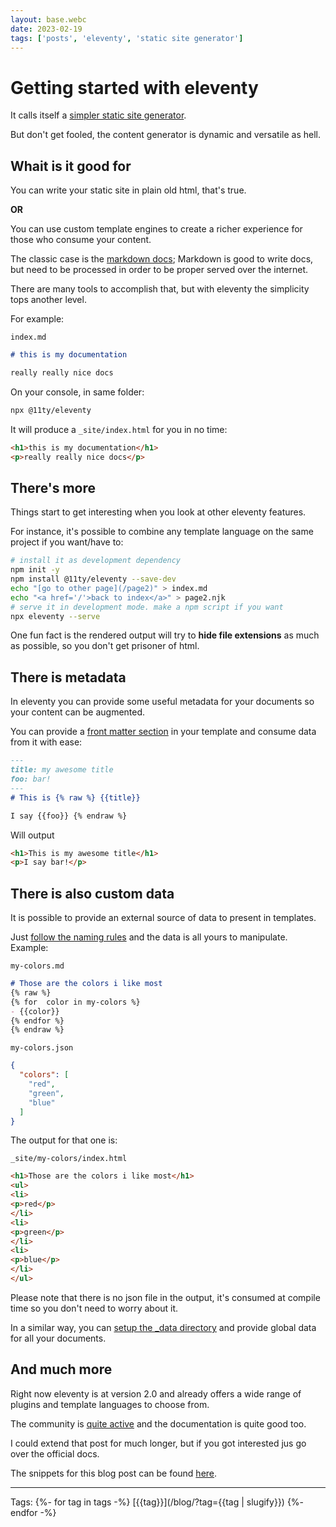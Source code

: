 ```yaml
---
layout: base.webc
date: 2023-02-19
tags: ['posts', 'eleventy', 'static site generator']
---
```

# Getting started with eleventy

It calls itself a [simpler static site generator](https://www.11ty.dev/).

But don't get fooled, the content generator is dynamic and versatile as hell.

## Whait is it good for

You can write your static site in plain old html, that's true.

**OR**

You can use custom template engines to create a richer experience for those who
consume your content.

The classic case is the [markdown docs](https://jamstack.org/generators/?template=markdown);
Markdown is good to write docs, but need to be processed in order to be proper
served over the internet.

There are many tools to accomplish that, but with eleventy the simplicity tops
another level.

For example:

`index.md`

```markdown
# this is my documentation

really really nice docs
```

On your console, in same folder:

```bash
npx @11ty/eleventy
```

It will produce a `_site/index.html` for you in no time:

```html
<h1>this is my documentation</h1>
<p>really really nice docs</p>
```

## There's more

Things start to get interesting when you look at other eleventy features.

For instance, it's possible to combine any template language on the same project
if you want/have to:

```bash
# install it as development dependency
npm init -y
npm install @11ty/eleventy --save-dev
echo "[go to other page](/page2)" > index.md
echo "<a href='/'>back to index</a>" > page2.njk
# serve it in development mode. make a npm script if you want
npx eleventy --serve
```

One fun fact is the rendered output will try to **hide file extensions** as much
as possible, so you don't get prisoner of html.

## There is metadata

In eleventy you can provide some useful metadata for your documents so your
content can be augmented.

You can provide a [front matter section](https://www.11ty.dev/docs/data-frontmatter/)
in your template and consume data from it with ease:

```markdown
---
title: my awesome title
foo: bar!
---
# This is {% raw %} {{title}}

I say {{foo}} {% endraw %} 
```

Will output

```html
<h1>This is my awesome title</h1>
<p>I say bar!</p>
```

## There is also custom data

It is possible to provide an external source of data to present in templates.

Just [follow the naming rules](https://www.11ty.dev/docs/data-template-dir/)
and the data is all yours to manipulate. Example:

`my-colors.md`

```markdown
# Those are the colors i like most
{% raw %} 
{% for  color in my-colors %}
- {{color}}
{% endfor %}
{% endraw %} 
```

`my-colors.json`

```json
{
  "colors": [
    "red",
    "green",
    "blue"
  ]
}
```

The output for that one is:

`_site/my-colors/index.html`

```html
<h1>Those are the colors i like most</h1>
<ul>
<li>
<p>red</p>
</li>
<li>
<p>green</p>
</li>
<li>
<p>blue</p>
</li>
</ul>
```

Please note that there is no json file in the output, it's consumed at compile
time so you don't need to worry about it.

In a similar way, you can [setup the _data directory](https://www.11ty.dev/docs/data-global/)
and provide global data for all your documents.

## And much more

Right now eleventy is at version 2.0 and already offers a wide range of plugins
and template languages to choose from.

The community is [quite active](https://github.com/11ty/eleventy/discussions)
and the documentation is quite good too.

I could extend that post for much longer, but if you got interested jus go over
the official docs.

The snippets for this blog post can be found
[here](https://github.com/sombriks/simple-sample-eleventy).

---
Tags:
{%- for tag in tags -%}
[{{tag}}](/blog/?tag={{tag | slugify}})
{%- endfor -%}
